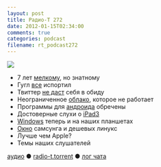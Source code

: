 ```yaml
---
layout: post
title: Радио-Т 272
date: 2012-01-15T02:34:00
comments: true
categories: podcast
filename: rt_podcast272
---
```

![](https://radio-t.com/images/radio-t/rt272.jpg)

- 7 лет [мелкому](http://www.tuaw.com/2012/01/11/happy-7th-anniversary-to-the-mac-mini/), но знатному
- Гугл [все](http://www.businessinsider.com/google-may-have-made-the-worst-mistake-in-its-history-this-week-2012-1) испортил
- Твиттер [не даст](http://techcrunch.com/2012/01/13/twitter-google-firehose/) себя в обиду
- Неограниченное [облако](http://www.bitcasa.com/), которое не работает
- Программы для [андроида](http://techcrunch.com/2012/01/12/android-finally-gets-serious-about-its-looks-launches-official-design-portal/) обречены
- Достоверные слухи о [iPad3](http://www.engadget.com/2012/01/13/ipad-3-rumor-high-res-display-quad-core-lte/)
- [Windows](http://gigaom.com/apple/hands-on-with-onlive-desktop-windows-works-surprisingly-well-on-the-ipad/) теперь и на наших планшетах
- [Окно](http://thenextweb.com/gadgets/2012/01/13/samsungs-smart-window-will-turn-your-boring-house-into-a-geek-mansion/) самсунга и дешевых линукс
- Лучше чем Apple?
- Темы наших слушателей

[аудио](http://cdn.radio-t.com/rt_podcast272.mp3) ● [radio-t.torrent](http://cdn.radio-t.com/torrents/rt_podcast272.mp3.torrent) ● [лог чата](http://chat.radio-t.com/logs/radio-t-272.html)<audio src="http://cdn.radio-t.com/rt_podcast272.mp3" preload="none"></audio>
